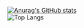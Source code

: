 [![Anurag's GitHub stats](https://github-readme-stats.vercel.app/api?username=Speechless22&show_icons=true&theme=transparent&card_width=720px)](https://github.com/anuraghazra/github-readme-stats)  
![Top Langs](https://github-readme-stats.vercel.app/api/top-langs/?username=Speechless22&layout=compact&theme=transparent&card_width=720px)
